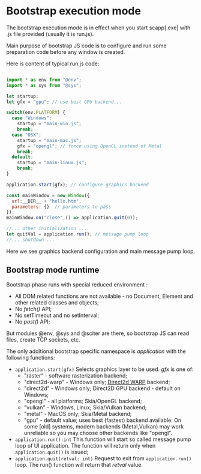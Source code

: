 # Bootstrap execution mode

The bootstrap execution mode is in effect when you start scapp[.exe] with .js file provided (usually it is run.js).

Main purpose of bootstrap JS code is to configure and run some preparation code before any window is created.

Here is content of typical run.js code:

```js

import * as env from "@env";
import * as sys from "@sys";

let startup;
let gfx = "gpu"; // use best GPU backend...

switch(env.PLATFORM) {
  case "Windows": 
    startup = "main-win.js"; 
    break;
  case "OSX": 
    startup = "main-mac.js"; 
    gfx = "opengl"; // force using OpenGL instead of Metal
    break;
  default: 
    startup = "main-linux.js"; 
    break;
}

application.start(gfx); // configure graphics backend

const mainWindow = new Window({
  url:__DIR__ + "hello.htm",
  parameters: {}  // parameters to pass
});
mainWindow.on("close",() => application.quit(0));

//... other initialization ...
let quitVal = application.run(); // message pump loop
//... shutdown ...
```

Here we see graphics backend configuration and main message pump loop.

## Bootstrap mode runtime

Bootstrap phase runs with special reduced environment : 

* All DOM related functions are not available - no Document, Element and other related classes and objects;
* No _fetch()_ API;
* No setTimeout and no setInterval;
* No _post()_ API;

But modules @env, @sys and @sciter are there, so bootstrap JS can read files, create TCP sockets, etc.

The only additional bootstrap specific namespace is _application_ with the following functions: 

* `application.start(gfx)`
  Selects graphics layer to be used. _gfx_ is one of:
  * "raster" - software rasterization backend;
  * "direct2d-warp" - Windows only; [Direct2d WARP](https://en.wikipedia.org/wiki/Windows_Advanced_Rasterization_Platform) backend;
  * "direct2d" - Windows only; Direct2D GPU backend - default on Windows;
  * "opengl" - all platforms; Skia/OpenGL backend; 
  * "vulkan" - Windows, Linux; Skia/Vulkan backend; 
  * "metal" - MacOS only; Skia/Metal backend; 
  * "gpu" - default value; uses best (fastest) backend available. On some [old] systems, modern backends (Metal,Vulkan) may work unreliable so you may choose other backends like "opengl".
* `application.run():int`
  This function will start so called message pump loop of UI application. The function will return only when `application.quit()` is issued; 
* `application.quit(retval: int)`
  Request to exit from `application.run()` loop. The run() function will return that _retval_ value.
